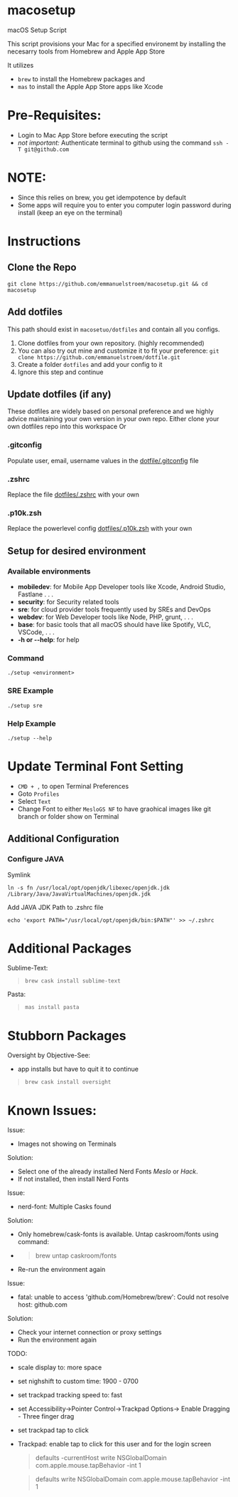 # macosetup
macOS Setup Script

This script provisions your Mac for a specified environemt by installing the necesarry tools from Homebrew and Apple App Store

It utilizes
- `brew` to install the Homebrew packages and
- `mas` to install the Apple App Store apps like Xcode

# Pre-Requisites:
- Login to Mac App Store before executing the script
- *not important:* Authenticate terminal to github using the command `ssh -T git@github.com`

# NOTE:
- Since this relies on brew, you get idempotence by default
- Some apps will require you to enter you computer login password during install (keep an eye on the terminal)

# Instructions
## Clone the Repo
```
git clone https://github.com/emmanuelstroem/macosetup.git && cd macosetup
```

## Add dotfiles
This path should exist in `macosetuo/dotfiles` and contain all you configs.
1. Clone dotfiles from your own repository. (highly recommended)
2. You can also try out mine and customize it to fit your preference: `git clone https://github.com/emmanuelstroem/dotfile.git`
3. Create a folder `dotfiles` and add your config to it
4. Ignore this step and continue

## Update dotfiles (if any)
These dotfiles are widely based on personal preference and we highly advice maintaining your own version in your own repo.
Either clone your own dotfiles repo into this workspace
Or
### **.gitconfig**
Populate user, email, username values in the [dotfile/.gitconfig](dotfiles/.gitconfig) file

### **.zshrc**
Replace the file [dotfiles/.zshrc](dotfiles/.zshrc) with your own

### .p10k.zsh
Replace the powerlevel config [dotfiles/.p10k.zsh](dotfiles/.p10k.zsh) with your own

## Setup for desired environment
### Available environments
- **mobiledev**: for Mobile App Developer tools like Xcode, Android Studio, Fastlane . . .
- **security**: for Security related tools
- **sre**: for cloud provider tools frequently used by SREs and DevOps
- **webdev**:  for Web Developer tools like Node, PHP, grunt, . . .
- **base**: for basic tools that all macOS should have like Spotify, VLC, VSCode, . . .
- **-h or --help**: for help

### Command
```
./setup <environment>
```

### SRE Example
```
./setup sre
```

### Help Example
```
./setup --help
```

# Update Terminal Font Setting
- `CMD + ,` to open Terminal Preferences
- Goto `Profiles`
- Select `Text`
- Change Font to either `MesloGS NF` to have graohical images like git branch or folder show on Terminal

## Additional Configuration
### Configure JAVA
Symlink
```
ln -s fn /usr/local/opt/openjdk/libexec/openjdk.jdk /Library/Java/JavaVirtualMachines/openjdk.jdk
```

Add JAVA JDK Path to .zshrc file
```
echo 'export PATH="/usr/local/opt/openjdk/bin:$PATH"' >> ~/.zshrc
```

# Additional Packages
Sublime-Text:
>`brew cask install sublime-text`

Pasta:
>`mas install pasta`



# Stubborn Packages
Oversight by Objective-See:
- app installs but have to quit it to continue
>`brew cask install oversight`


# Known Issues:
Issue:
- Images not showing on Terminals

Solution:
- Select one of the already installed Nerd Fonts *Meslo*  or *Hack*.
- If not installed, then install Nerd Fonts

Issue:
- nerd-font: Multiple Casks found

Solution:
- Only homebrew/cask-fonts is available. Untap caskroom/fonts using command:
- > brew untap caskroom/fonts
- Re-run the environment again

Issue:
- fatal: unable to access 'github.com/Homebrew/brew': Could not resolve host: github.com

Solution:
- Check your internet connection or proxy settings
- Run the environment again

TODO:
- scale display to: more space

- set nighshift to custom time: 1900 - 0700

- set trackpad tracking speed to: fast

- set Accessibility->Pointer Control->Trackpad Options-> Enable Dragging - Three finger drag

- set trackpad tap to click

-  Trackpad: enable tap to click for this user and for the login screen
    >defaults -currentHost write NSGlobalDomain com.apple.mouse.tapBehavior -int 1

    >defaults write NSGlobalDomain com.apple.mouse.tapBehavior -int 1